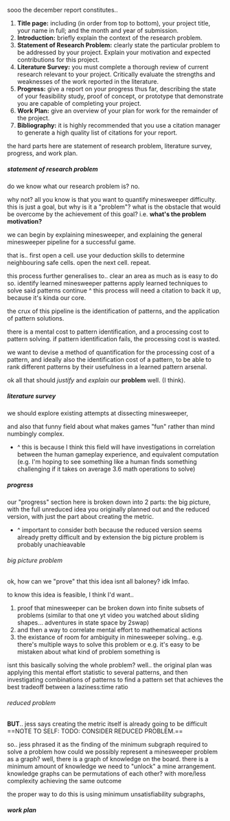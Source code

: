 sooo the december report constitutes..
1. **Title page:** including (in order from top to bottom), your project title, your name in full; and the month and year of submission.
2. **Introduction:** briefly explain the context of the research problem.
3. **Statement of Research Problem:** clearly state the particular problem to be addressed by your project. Explain your motivation and expected contributions for this project.
4. **Literature Survey:** you must complete a thorough review of current research relevant to your project. Critically evaluate the strengths and weaknesses of the work reported in the literature.
5. **Progress:** give a report on your progress thus far, describing the state of your feasibility study, proof of concept, or prototype that demonstrate you are capable of completing your project.
6. **Work Plan:** give an overview of your plan for work for the remainder of the project.
7. **Bibliography:** it is highly recommended that you use a citation manager to generate a high quality list of citations for your report.

the hard parts here are
statement of research problem,
literature survey,
progress,
and work plan.

##### statement of research problem
do we know what our research problem is? no.

why not? all you know is that you want to quantify minesweeper difficulty.
this is just a goal, but why is it a "problem"?
what is the obstacle that would be overcome by the achievement of this goal?
i.e. **what's the problem motivation?**

we can begin by explaining minesweeper,
and explaining the general minesweeper pipeline for a successful game.

that is..
first open a cell.
use your deduction skills to determine neighbouring safe cells.
open the next cell.
repeat.

this process further generalises to..
clear an area as much as is easy to do so.
identify learned minesweeper patterns
apply learned techniques to solve said patterns
continue
^ this process will need a citation to back it up, because it's kinda our core.

the crux of this pipeline is the identification of patterns,
and the application of pattern solutions.

there is a mental cost to pattern identification,
and a processing cost to pattern solving.
if pattern identification fails, the processing cost is wasted.

we want to devise a method of quantification for the processing cost of a pattern,
and ideally also the identification cost of a pattern,
to be able to rank different patterns by their usefulness in a learned pattern arsenal.

ok all that should *justify* and *explain* our **problem** well. (I think).

##### literature survey
we should explore existing attempts at dissecting minesweeper,

and also that funny field about what makes games "fun" rather than mind numbingly complex.
- ^ this is because I think this field will have investigations in correlation between the human gameplay experience, and equivalent computation
  (e.g. I'm hoping to see something like a human finds something challenging if it takes on average 3.6 math operations to solve)

##### progress
our "progress" section here is broken down into 2 parts:
the big picture, with the full unreduced idea you originally planned out
and the reduced version, with just the part about creating the metric.
- ^ important to consider both because the reduced version seems already pretty difficult and by extension the big picture problem is probably unachieavable
###### big picture problem
ok, how can we "prove" that this idea isnt all baloney?
idk lmfao.

to know this idea is feasible, I think I'd want..
1. proof that minesweeper can be broken down into finite subsets of problems
   (similar to that one yt video you watched about sliding shapes...
   adventures in state space by 2swap)
2. and then a way to correlate mental effort to mathematical actions
3. the existance of room for ambiguity in minesweeper solving..
   e.g. there's multiple ways to solve this problem
   or e.g. it's easy to be mistaken about what kind of problem something is

isnt this basically solving the whole problem?
well.. the original plan was applying this mental effort statistic to several patterns,
and then investigating combinations of patterns to find a pattern set that achieves
the best tradeoff between a laziness:time ratio

###### reduced problem
**BUT**..
jess says creating the metric itself is already going to be difficult
==NOTE TO SELF: TODO: CONSIDER REDUCED PROBLEM.==

so.. 
jess phrased it as the finding of the minimum subgraph required to solve a problem
how could we possibly represent a minesweeper problem as a graph?
well, there is a graph of knowledge on the board.
there is a minimum amount of knowledge we need to "unlock" a mine arrangement.
knowledge graphs can be permutations of each other? with more/less complexity
achieving the same outcome

the proper way to do this is using minimum unsatisfiability subgraphs,

##### work plan

